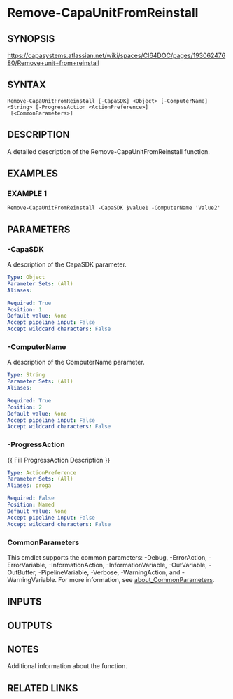 # Remove-CapaUnitFromReinstall

## SYNOPSIS
https://capasystems.atlassian.net/wiki/spaces/CI64DOC/pages/19306247680/Remove+unit+from+reinstall

## SYNTAX

```
Remove-CapaUnitFromReinstall [-CapaSDK] <Object> [-ComputerName] <String> [-ProgressAction <ActionPreference>]
 [<CommonParameters>]
```

## DESCRIPTION
A detailed description of the Remove-CapaUnitFromReinstall function.

## EXAMPLES

### EXAMPLE 1
```
Remove-CapaUnitFromReinstall -CapaSDK $value1 -ComputerName 'Value2'
```

## PARAMETERS

### -CapaSDK
A description of the CapaSDK parameter.

```yaml
Type: Object
Parameter Sets: (All)
Aliases:

Required: True
Position: 1
Default value: None
Accept pipeline input: False
Accept wildcard characters: False
```

### -ComputerName
A description of the ComputerName parameter.

```yaml
Type: String
Parameter Sets: (All)
Aliases:

Required: True
Position: 2
Default value: None
Accept pipeline input: False
Accept wildcard characters: False
```

### -ProgressAction
{{ Fill ProgressAction Description }}

```yaml
Type: ActionPreference
Parameter Sets: (All)
Aliases: proga

Required: False
Position: Named
Default value: None
Accept pipeline input: False
Accept wildcard characters: False
```

### CommonParameters
This cmdlet supports the common parameters: -Debug, -ErrorAction, -ErrorVariable, -InformationAction, -InformationVariable, -OutVariable, -OutBuffer, -PipelineVariable, -Verbose, -WarningAction, and -WarningVariable. For more information, see [about_CommonParameters](http://go.microsoft.com/fwlink/?LinkID=113216).

## INPUTS

## OUTPUTS

## NOTES
Additional information about the function.

## RELATED LINKS
